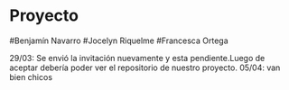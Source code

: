 # Proyecto

#Benjamín Navarro
#Jocelyn Riquelme
#Francesca Ortega


29/03: Se envió la invitación nuevamente y esta pendiente.Luego de aceptar debería poder ver el repositorio de nuestro proyecto.
05/04: van bien chicos
